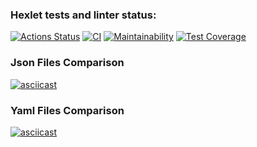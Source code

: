 ### Hexlet tests and linter status:

[![Actions Status](https://github.com/Hex1er/frontend-project-46/actions/workflows/hexlet-check.yml/badge.svg)](https://github.com/Hex1er/frontend-project-46/actions)
[![CI](https://github.com/Hex1er/frontend-project-46/actions/workflows/ci.yml/badge.svg)](https://github.com/Hex1er/frontend-project-46/actions/workflows/ci.yml)
[![Maintainability](https://api.codeclimate.com/v1/badges/489a07aba3fd932e30f3/maintainability)](https://codeclimate.com/github/Hex1er/frontend-project-46/maintainability)
[![Test Coverage](https://api.codeclimate.com/v1/badges/489a07aba3fd932e30f3/test_coverage)](https://codeclimate.com/github/Hex1er/frontend-project-46/test_coverage)

### Json Files Comparison

[![asciicast](https://asciinema.org/a/680667.svg)](https://asciinema.org/a/680667)

### Yaml Files Comparison

[![asciicast](https://asciinema.org/a/680668.svg)](https://asciinema.org/a/680668)
